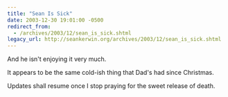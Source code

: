 ```yaml
---
title: "Sean Is Sick"
date: 2003-12-30 19:01:00 -0500
redirect_from:
  - /archives/2003/12/sean_is_sick.shtml
legacy_url: http://seankerwin.org/archives/2003/12/sean_is_sick.shtml
---
```

<p>And he isn't enjoying it very much.</p>

<p>It appears to be the same cold-ish thing that Dad's had since Christmas.</p>

<p>Updates shall resume once I stop praying for the sweet release of death.</p>

